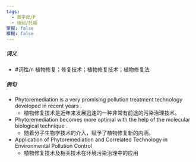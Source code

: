 ```yaml
---
tags:
  - 首字母/P
  - 级别/托福
掌握: false
模糊: false
---
```

##### 词义
- #词性/n  植物修复；修复技术；植物修复技术；植物修复法
##### 例句
- Phytoremediation is a very promising pollution treatment technology developed in recent years .
	- 植物修复技术是近年来发展迅速的一种非常有前途的污染治理技术。
- Phytoremediation becomes more optimal with the help of the molecular biological technique .
	- 随着分子生物学技术的介入，赋予了植物修复新的内涵。
- Application of Phytoremediation and Correlated Technology in Environmental Pollution Control
	- 植物修复技术及相关技术在环境污染治理中的应用
